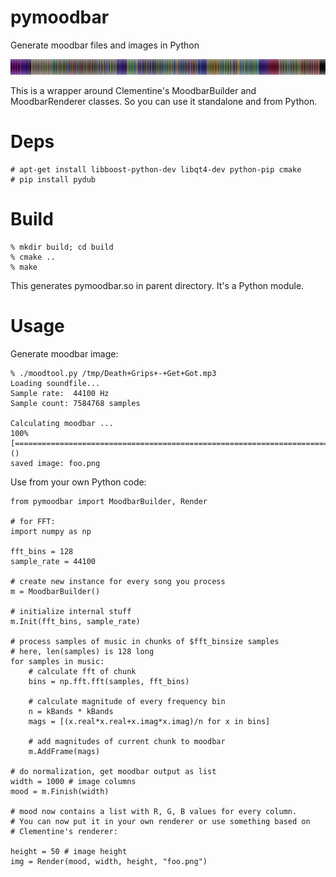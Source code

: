 # pymoodbar
Generate moodbar files and images in Python

![Example Moodbar](example/foo.png?raw=true "Example Moodbar")

This is a wrapper around Clementine's MoodbarBuilder and MoodbarRenderer classes.
So you can use it standalone and from Python.

# Deps

```
# apt-get install libboost-python-dev libqt4-dev python-pip cmake
# pip install pydub
```

# Build

```
% mkdir build; cd build
% cmake ..
% make
```

This generates pymoodbar.so in parent directory.
It's a Python module.

# Usage

Generate moodbar image:

```
% ./moodtool.py /tmp/Death+Grips+-+Get+Got.mp3
Loading soundfile...
Sample rate:  44100 Hz
Sample count: 7584768 samples

Calculating moodbar ...
100% [================================================================================>]()
saved image: foo.png
```

Use from your own Python code:
```
from pymoodbar import MoodbarBuilder, Render

# for FFT:
import numpy as np

fft_bins = 128
sample_rate = 44100

# create new instance for every song you process
m = MoodbarBuilder()

# initialize internal stuff
m.Init(fft_bins, sample_rate)

# process samples of music in chunks of $fft_binsize samples
# here, len(samples) is 128 long
for samples in music:
    # calculate fft of chunk
    bins = np.fft.fft(samples, fft_bins)

    # calculate magnitude of every frequency bin
    n = kBands * kBands
    mags = [(x.real*x.real+x.imag*x.imag)/n for x in bins]

    # add magnitudes of current chunk to moodbar
    m.AddFrame(mags)

# do normalization, get moodbar output as list
width = 1000 # image columns
mood = m.Finish(width)

# mood now contains a list with R, G, B values for every column.
# You can now put it in your own renderer or use something based on
# Clementine's renderer:

height = 50 # image height
img = Render(mood, width, height, "foo.png")
```
